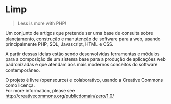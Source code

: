 # Limp
> Less is more with PHP!

Um conjunto de artigos que pretende ser uma base de consulta sobre planejamento, construção e manutenção de software para a web, usando principalmente PHP, SQL, Javascript, HTML e CSS.

A partir dessas ideias estão sendo desenvolvidas ferramentas e módulos para a composição de um sistema base para a produção de aplicações web padronizadas e que atendam aos mais modernos conceitos do software contemporâneo. 

O projeto é livre (opensource) e colaborativo, usando a Creative Commons como licença.  
For more information, please see http://creativecommons.org/publicdomain/zero/1.0/
